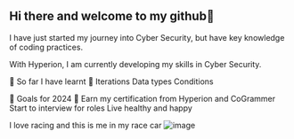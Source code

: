 ## Hi there and welcome to my github👋

I have just started my journey into Cyber Security, but have key knowledge of coding practices. 

With Hyperion, I am currently developing my skills in Cyber Security. 

📜 So far I have learnt 📜
Iterations
Data types 
Conditions

🎯 Goals for 2024 🎯
Earn my certification from Hyperion and CoGrammer
Start to interview for roles
Live healthy and happy 


I love racing and this is me in my race car
![image](https://www.google.com/url?sa=i&url=https%3A%2F%2Ftwitter.com%2Fayres_racing&psig=AOvVaw0hCvlruoAMsPcMCPPGT9Bp&ust=1730036940511000&source=images&cd=vfe&opi=89978449&ved=0CBQQjRxqFwoTCLDqmvyXrIkDFQAAAAAdAAAAABAE.JPEG)

<!--
**SteveoA27/SteveoA27** is a ✨ _special_ ✨ repository because its `README.md` (this file) appears on your GitHub profile.

Here are some ideas to get you started:

- 🔭 I’m currently working on ...
- 🌱 I’m currently learning ...
- 👯 I’m looking to collaborate on ...
- 🤔 I’m looking for help with ...
- 💬 Ask me about ...
- 📫 How to reach me: ...
- 😄 Pronouns: ...
- ⚡ Fun fact: ...
-->
